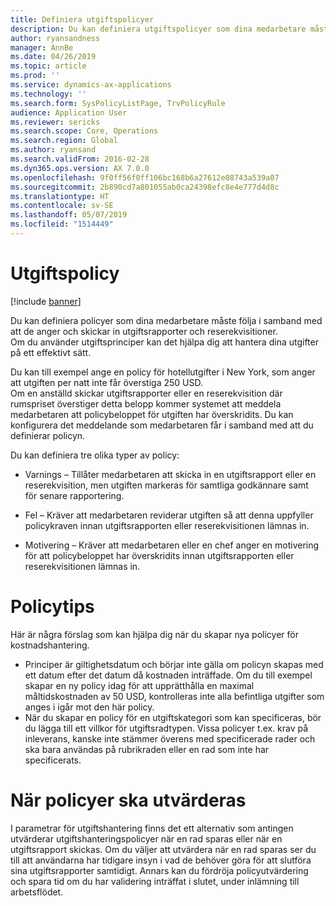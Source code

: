 ```yaml
---
title: Definiera utgiftspolicyer
description: Du kan definiera utgiftspolicyer som dina medarbetare måste följa i samband med att de anger och skickar in utgiftsrapporter och reserekvisitioner i Microsoft Dynamics 365 for Finance and Operations.
author: ryansandness
manager: AnnBe
ms.date: 04/26/2019
ms.topic: article
ms.prod: ''
ms.service: dynamics-ax-applications
ms.technology: ''
ms.search.form: SysPolicyListPage, TrvPolicyRule
audience: Application User
ms.reviewer: sericks
ms.search.scope: Core, Operations
ms.search.region: Global
ms.author: ryansand
ms.search.validFrom: 2016-02-28
ms.dyn365.ops.version: AX 7.0.0
ms.openlocfilehash: 9f0ff56f0ff106bc168b6a27612e08743a539a07
ms.sourcegitcommit: 2b890cd7a801055ab0ca24398efc8e4e777d4d8c
ms.translationtype: HT
ms.contentlocale: sv-SE
ms.lasthandoff: 05/07/2019
ms.locfileid: "1514449"
---
```

# <a name="expense-policies"></a>Utgiftspolicy

[!include [banner](../includes/banner.md)]

Du kan definiera policyer som dina medarbetare måste följa i samband med att de anger och skickar in utgiftsrapporter och reserekvisitioner.         
Om du använder utgiftsprinciper kan det hjälpa dig att hantera dina utgifter på ett effektivt sätt.         

Du kan till exempel ange en policy för hotellutgifter i New York, som anger att utgiften per natt inte får överstiga 250 USD.       
Om en anställd skickar utgiftsrapporter eller en reserekvisition där rumspriset överstiger detta belopp kommer systemet att meddela        
medarbetaren att policybeloppet för utgiften har överskridits. Du kan konfigurera det meddelande som medarbetaren får i samband med att du        
definierar policyn.      
        
Du kan definiera tre olika typer av policy:         
        
- Varnings – Tillåter medarbetaren att skicka in en utgiftsrapport eller en reserekvisition, men utgiften markeras för samtliga godkännare samt        
  för senare rapportering.        

- Fel – Kräver att medarbetaren reviderar utgiften så att denna uppfyller policykraven innan utgiftsrapporten eller reserekvisitionen lämnas in.       
 
 - Motivering – Kräver att medarbetaren eller en chef anger en motivering för att policybeloppet har överskridits innan utgiftsrapporten eller reserekvisitionen lämnas in.        

# <a name="policy-tips"></a>Policytips
Här är några förslag som kan hjälpa dig när du skapar nya policyer för kostnadshantering. 
* Principer är giltighetsdatum och börjar inte gälla om policyn skapas med ett datum efter det datum då kostnaden inträffade. Om du till exempel skapar en ny policy idag för att upprätthålla en maximal måltidskostnaden av 50 USD, kontrolleras inte alla befintliga utgifter som anges i igår mot den här policy.
* När du skapar en policy för en utgiftskategori som kan specificeras, bör du lägga till ett villkor för utgiftsradtypen. Vissa policyer t.ex. krav på inleverans, kanske inte stämmer överens med specificerade rader och ska bara användas på rubrikraden eller en rad som inte har specificerats. 

# <a name="when-to-evaluate-policies"></a>När policyer ska utvärderas

I parametrar för utgiftshantering finns det ett alternativ som antingen utvärderar utgiftshanteringspolicyer när en rad sparas eller när en utgiftsrapport skickas. Om du väljer att utvärdera när en rad sparas ser du till att användarna har tidigare insyn i vad de behöver göra för att slutföra sina utgiftsrapporter samtidigt. Annars kan du fördröja policyutvärdering och spara tid om du har validering inträffat i slutet, under inlämning till arbetsflödet.
